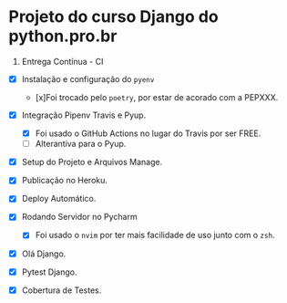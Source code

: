 # Projeto do curso Django do python.pro.br

1. Entrega Contínua - CI

- [x] Instalação e configuração do `pyenv`
    - [x]Foi trocado pelo `poetry`, por estar de acorado com a PEPXXX.

- [x] Integração Pipenv Travis e Pyup.
    - [x] Foi usado o GitHub Actions no lugar do Travis por ser FREE.
    - [ ] Alterantiva para o Pyup.

- [x] Setup do Projeto e Arquivos Manage.

- [x] Publicação no Heroku.

- [x] Deploy Automático.

- [x] Rodando Servidor no Pycharm
    - [x] Foi usado o `nvim` por ter mais facilidade de uso junto com o `zsh`.

- [x] Olá Django.

- [x] Pytest Django.

- [x] Cobertura de Testes.

